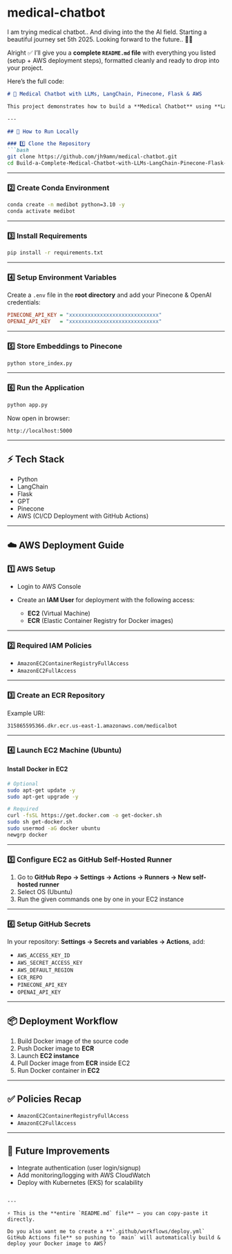 # medical-chatbot
I am trying medical chatbot.. And diving into the the AI field. Starting a beautiful journey set 5th 2025. Looking forward to the future.. 🤞🤞



Alright ✅ I’ll give you a **complete `README.md` file** with everything you listed (setup + AWS deployment steps), formatted cleanly and ready to drop into your project.

Here’s the full code:

````markdown
# 🏥 Medical Chatbot with LLMs, LangChain, Pinecone, Flask & AWS

This project demonstrates how to build a **Medical Chatbot** using **Large Language Models (LLMs)**, **LangChain**, **Pinecone**, **Flask**, and deploy it using **AWS EC2 + ECR with GitHub Actions**.

---

## 🚀 How to Run Locally

### 1️⃣ Clone the Repository
```bash
git clone https://github.com/jh9amn/medical-chatbot.git
cd Build-a-Complete-Medical-Chatbot-with-LLMs-LangChain-Pinecone-Flask-AWS || medical-chatbot
````

---

### 2️⃣ Create Conda Environment

```bash
conda create -n medibot python=3.10 -y
conda activate medibot
```

---

### 3️⃣ Install Requirements

```bash
pip install -r requirements.txt
```

---

### 4️⃣ Setup Environment Variables

Create a `.env` file in the **root directory** and add your Pinecone & OpenAI credentials:

```ini
PINECONE_API_KEY = "xxxxxxxxxxxxxxxxxxxxxxxxxxxxx"
OPENAI_API_KEY   = "xxxxxxxxxxxxxxxxxxxxxxxxxxxxx"
```

---

### 5️⃣ Store Embeddings to Pinecone

```bash
python store_index.py
```

---

### 6️⃣ Run the Application

```bash
python app.py
```

Now open in browser:

```
http://localhost:5000
```

---

## ⚡ Tech Stack

* Python
* LangChain
* Flask
* GPT
* Pinecone
* AWS (CI/CD Deployment with GitHub Actions)

---

## ☁️ AWS Deployment Guide

### 1️⃣ AWS Setup

* Login to AWS Console
* Create an **IAM User** for deployment with the following access:

  * **EC2** (Virtual Machine)
  * **ECR** (Elastic Container Registry for Docker images)

---

### 2️⃣ Required IAM Policies

* `AmazonEC2ContainerRegistryFullAccess`
* `AmazonEC2FullAccess`

---

### 3️⃣ Create an ECR Repository

Example URI:

```
315865595366.dkr.ecr.us-east-1.amazonaws.com/medicalbot
```

---

### 4️⃣ Launch EC2 Machine (Ubuntu)

#### Install Docker in EC2

```bash
# Optional
sudo apt-get update -y
sudo apt-get upgrade -y

# Required
curl -fsSL https://get.docker.com -o get-docker.sh
sudo sh get-docker.sh
sudo usermod -aG docker ubuntu
newgrp docker
```

---

### 5️⃣ Configure EC2 as GitHub Self-Hosted Runner

1. Go to **GitHub Repo → Settings → Actions → Runners → New self-hosted runner**
2. Select OS (Ubuntu)
3. Run the given commands one by one in your EC2 instance

---

### 6️⃣ Setup GitHub Secrets

In your repository:
**Settings → Secrets and variables → Actions**, add:

* `AWS_ACCESS_KEY_ID`
* `AWS_SECRET_ACCESS_KEY`
* `AWS_DEFAULT_REGION`
* `ECR_REPO`
* `PINECONE_API_KEY`
* `OPENAI_API_KEY`

---

## 📦 Deployment Workflow

1. Build Docker image of the source code
2. Push Docker image to **ECR**
3. Launch **EC2 instance**
4. Pull Docker image from **ECR** inside EC2
5. Run Docker container in **EC2**

---

## ✅ Policies Recap

* `AmazonEC2ContainerRegistryFullAccess`
* `AmazonEC2FullAccess`

---

## 🔮 Future Improvements

* Integrate authentication (user login/signup)
* Add monitoring/logging with AWS CloudWatch
* Deploy with Kubernetes (EKS) for scalability

```

---

⚡ This is the **entire `README.md` file** — you can copy-paste it directly.  

Do you also want me to create a **`.github/workflows/deploy.yml` GitHub Actions file** so pushing to `main` will automatically build & deploy your Docker image to AWS?
```
